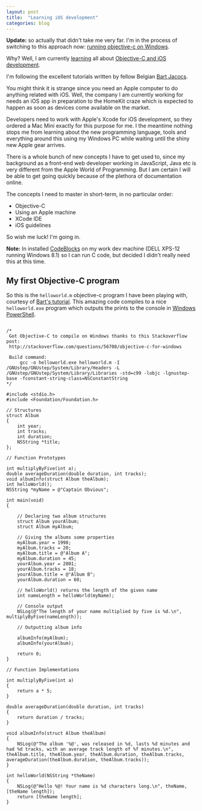 ```yaml
---
layout: post
title:  "Learning iOS development"
categories: blog
---
```


**Update:** so actually that didn't take me very far. I'm in the process of switching to this approach now: [running objective-c on Windows](http://stackoverflow.com/questions/56708/objective-c-for-windows).

Why? Well, I am currently [learning](http://code.tutsplus.com/tutorials/getting-started-with-objective-c--mobile-13944) all about [Objective-C and iOS development](http://code.tutsplus.com/series/learn-ios-sdk-development-from-scratch--mobile-14536).

I'm following the excellent tutorials written by fellow Belgian [Bart Jacocs](http://tutsplus.com/authors/bart-jacobs).

You might think it is strange since you need an Apple computer to do anything related with iOS. Well, the company I am currently working for needs an iOS app in preparation to the HomeKit craze which is expected to happen as soon as devices come available on the market.

Developers need to work with Apple's Xcode for iOS development, so they ordered a Mac Mini exactly for this purpose for me. I the meantime nothing stops me from learning about the new programming language, tools and everything around this using my Windows PC while waiting until the shiny new Apple gear arrives.

There is a whole bunch of new concepts I have to get used to, since my background as a front-end web developer working in JavaScript, Java etc is very different from the Apple World of Programming. But I am certain I will be able to get going quickly because of the plethora of documentation online.

The concepts I need to master in short-term, in no particular order:

* Objective-C
* Using an Apple machine
* XCode IDE
* iOS guidelines

So wish me luck! I'm going in.

**Note:** In installed [CodeBlocks](http://www.cprogramming.com/code_blocks/) on my work dev machine (DELL XPS-12 running Windows 8.1) so I can run C code, but decided I didn't really need this at this time.

## My first Objective-C program

So this is the ``helloworld.m`` objective-c program I have been playing with, courtesy of [Bart's tutorial](http://code.tutsplus.com/tutorials/learning-c-a-primer--mobile-13916). This amazing code compiles to a nice ``helloworld.exe`` program which outputs the prints to the console in [Windows PowerShell](http://technet.microsoft.com/en-us/library/ee221100.aspx).

```

/*
 Got Objective-C to compile on Windows thanks to this Stackoverflow post:
 http://stackoverflow.com/questions/56708/objective-c-for-windows

 Build command:
     gcc -o helloworld.exe helloworld.m -I /GNUstep/GNUstep/System/Library/Headers -L /GNUstep/GNUstep/System/Library/Libraries -std=c99 -lobjc -lgnustep-base -fconstant-string-class=NSConstantString
*/

#include <stdio.h>
#include <Foundation/Foundation.h>

// Structures
struct Album
{
    int year;
    int tracks;
    int duration;
    NSString *title;
};

// Function Prototypes

int multiplyByFive(int a);
double averageDuration(double duration, int tracks);
void albumInfo(struct Album theAlbum);
int helloWorld();
NSString *myName = @"Captain Obvious";

int main(void)
{

    // Declaring two album structures
    struct Album yourAlbum;
    struct Album myAlbum;

    // Giving the albums some properties
    myAlbum.year = 1998;
    myAlbum.tracks = 20;
    myAlbum.title = @"Album A";
    myAlbum.duration = 45;
    yourAlbum.year = 2001;
    yourAlbum.tracks = 18;
    yourAlbum.title = @"Album B";
    yourAlbum.duration = 60;

    // helloWorld() returns the length of the given name
    int nameLength = helloWorld(myName);
    
    // Console output
    NSLog(@"The length of your name multiplied by five is %d.\n", multiplyByFive(nameLength));

    // Outputting album info
    
    albumInfo(myAlbum);
    albumInfo(yourAlbum);
    
    return 0;
}

// Function Implementations

int multiplyByFive(int a)
{
    return a * 5;
}

double averageDuration(double duration, int tracks)
{
    return duration / tracks;
}

void albumInfo(struct Album theAlbum)
{
    NSLog(@"The album '%@', was released in %d, lasts %d minutes and had %d tracks, with an average track length of %f minutes.\n", theAlbum.title, theAlbum.year, theAlbum.duration, theAlbum.tracks, averageDuration(theAlbum.duration, theAlbum.tracks));
}

int helloWorld(NSString *theName)
{
    NSLog(@"Hello %@! Your name is %d characters long.\n", theName, [theName length]);
    return [theName length];
}

```

